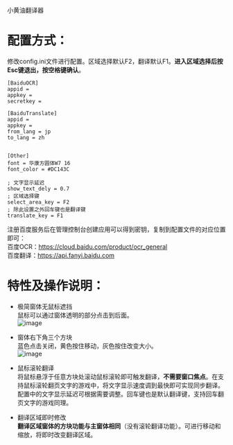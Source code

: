 小黄油翻译器

# 配置方式：
修改config.ini文件进行配置。区域选择默认F2，翻译默认F1。**进入区域选择后按Esc键退出，按空格键确认**。
```
[BaiduOCR]
appid = 
appkey = 
secretkey = 

[BaiduTranslate]
appid = 
appkey = 
from_lang = jp
to_lang = zh


[Other]
font = 华康方圆体W7 16
font_color = #DC143C

; 文字显示延迟
show_text_dely = 0.7
; 区域选择键
select_area_key = F2
; 除此设置之外回车键也是翻译键
translate_key = F1
```
注册百度服务后在管理控制台创建应用可以得到密钥，复制到配置文件的对应位置即可：  
百度OCR：https://cloud.baidu.com/product/ocr_general  
百度翻译：https://api.fanyi.baidu.com  

# 特性及操作说明：  
- 极简窗体无鼠标遮挡  
鼠标可以通过窗体透明的部分点击到后面。  
![image](https://s3.bmp.ovh/imgs/2022/02/35b0bd3b776e5677.png)  
  
- 窗体右下角三个方块  
蓝色点击关闭，黄色按住移动，灰色按住改变大小。  
![image](https://s3.bmp.ovh/imgs/2022/02/4b437f9a429ffd8d.png)  
  
- 鼠标滚轮翻译  
将鼠标悬浮于任意方块处滚动鼠标滚轮即可触发翻译，**不需要窗口焦点**。在支持鼠标滚轮翻页文字的游戏中，将文字显示速度调到最快即可实现同步翻译。配置中的文字显示延迟可根据需要调整。回车键也是默认翻译键，支持回车翻页文字的游戏同理。  
  
- 翻译区域即时修改  
**翻译区域窗体的方块功能与主窗体相同**（没有滚轮翻译功能）。可进行移动和缩放，将即时改变翻译区域。